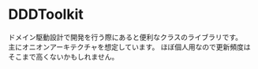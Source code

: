 # DDDToolkit

ドメイン駆動設計で開発を行う際にあると便利なクラスのライブラリです。  
主にオニオンアーキテクチャを想定しています。
ほぼ個人用なので更新頻度はそこまで高くないかもしれません。
